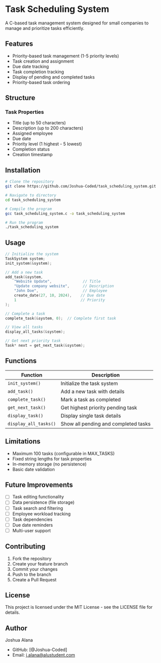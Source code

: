 # Task Scheduling System

A C-based task management system designed for small companies to manage and prioritize tasks efficiently.

## Features

- Priority-based task management (1-5 priority levels)
- Task creation and assignment
- Due date tracking
- Task completion tracking
- Display of pending and completed tasks
- Priority-based task ordering

## Structure

### Task Properties
- Title (up to 50 characters)
- Description (up to 200 characters)
- Assigned employee
- Due date
- Priority level (1 highest - 5 lowest)
- Completion status
- Creation timestamp

## Installation

```bash
# Clone the repository
git clone https://github.com/Joshua-Coded/task_scheduling_system.git

# Navigate to directory
cd task_scheduling_system

# Compile the program
gcc task_scheduling_system.c -o task_scheduling_system

# Run the program
./task_scheduling_system
```

## Usage

```c
// Initialize the system
TaskSystem system;
init_system(&system);

// Add a new task
add_task(&system, 
    "Website Update",              // Title
    "Update company website",      // Description
    "John Doe",                    // Employee
    create_date(27, 10, 2024),    // Due date
    1                             // Priority
);

// Complete a task
complete_task(&system, 0);  // Complete first task

// View all tasks
display_all_tasks(&system);

// Get next priority task
Task* next = get_next_task(&system);
```

## Functions

| Function | Description |
|----------|-------------|
| `init_system()` | Initialize the task system |
| `add_task()` | Add a new task with details |
| `complete_task()` | Mark a task as completed |
| `get_next_task()` | Get highest priority pending task |
| `display_task()` | Display single task details |
| `display_all_tasks()` | Show all pending and completed tasks |

## Limitations

- Maximum 100 tasks (configurable in MAX_TASKS)
- Fixed string lengths for task properties
- In-memory storage (no persistence)
- Basic date validation

## Future Improvements

- [ ] Task editing functionality
- [ ] Data persistence (file storage)
- [ ] Task search and filtering
- [ ] Employee workload tracking
- [ ] Task dependencies
- [ ] Due date reminders
- [ ] Multi-user support

## Contributing

1. Fork the repository
2. Create your feature branch
3. Commit your changes
4. Push to the branch
5. Create a Pull Request

## License

This project is licensed under the MIT License - see the LICENSE file for details.

## Author

Joshua Alana
- GitHub: [@Joshua-Coded]
- Email: j.alana@alustudent.com